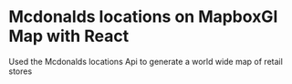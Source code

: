 # Mcdonalds locations on MapboxGl Map with React

Used the Mcdonalds locations Api to generate a world wide map of retail stores
